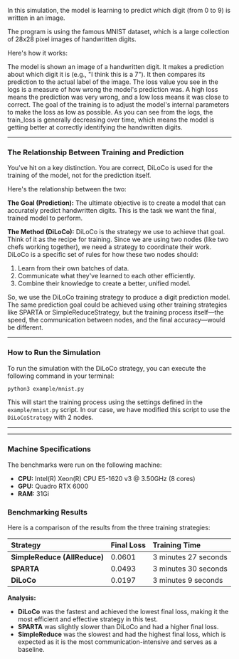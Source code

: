 In this simulation, the model is learning to predict which digit (from 0 to 9) is written in an image.

The program is using the famous MNIST dataset, which is a large collection of 28x28 pixel images of handwritten digits.

Here's how it works:

The model is shown an image of a handwritten digit.
It makes a prediction about which digit it is (e.g., "I think this is a 7").
It then compares its prediction to the actual label of the image.
The loss value you see in the logs is a measure of how wrong the model's prediction was. A high loss means the prediction was very wrong, and a low loss means it was close to correct.
The goal of the training is to adjust the model's internal parameters to make the loss as low as possible. As you can see from the logs, the train_loss is generally decreasing over time, which means the model is getting better at correctly identifying the handwritten digits.

---

### The Relationship Between Training and Prediction

You've hit on a key distinction. You are correct, DiLoCo is used for the training of the model, not for the prediction itself.

Here's the relationship between the two:

**The Goal (Prediction):** The ultimate objective is to create a model that can accurately predict handwritten digits. This is the task we want the final, trained model to perform.

**The Method (DiLoCo):** DiLoCo is the strategy we use to achieve that goal. Think of it as the recipe for training. Since we are using two nodes (like two chefs working together), we need a strategy to coordinate their work. DiLoCo is a specific set of rules for how these two nodes should:

1.  Learn from their own batches of data.
2.  Communicate what they've learned to each other efficiently.
3.  Combine their knowledge to create a better, unified model.

So, we use the DiLoCo training strategy to produce a digit prediction model. The same prediction goal could be achieved using other training strategies like SPARTA or SimpleReduceStrategy, but the training process itself—the speed, the communication between nodes, and the final accuracy—would be different.

---

### How to Run the Simulation

To run the simulation with the DiLoCo strategy, you can execute the following command in your terminal:

```bash
python3 example/mnist.py
```

This will start the training process using the settings defined in the `example/mnist.py` script. In our case, we have modified this script to use the `DiLoCoStrategy` with 2 nodes.

---

---

### Machine Specifications

The benchmarks were run on the following machine:

*   **CPU:** Intel(R) Xeon(R) CPU E5-1620 v3 @ 3.50GHz (8 cores)
*   **GPU:** Quadro RTX 6000
*   **RAM:** 31Gi

### Benchmarking Results

Here is a comparison of the results from the three training strategies:

| Strategy | Final Loss | Training Time |
| :--- | :--- | :--- |
| **SimpleReduce (AllReduce)** | 0.0601 | 3 minutes 27 seconds |
| **SPARTA** | 0.0493 | 3 minutes 30 seconds |
| **DiLoCo** | 0.0197 | 3 minutes 9 seconds |

**Analysis:**

*   **DiLoCo** was the fastest and achieved the lowest final loss, making it the most efficient and effective strategy in this test.
*   **SPARTA** was slightly slower than DiLoCo and had a higher final loss.
*   **SimpleReduce** was the slowest and had the highest final loss, which is expected as it is the most communication-intensive and serves as a baseline.